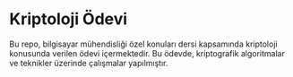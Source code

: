 # Kriptoloji Ödevi

Bu repo, bilgisayar mühendisliği özel konuları dersi kapsamında kriptoloji konusunda verilen ödevi içermektedir. Bu ödevde, kriptografik algoritmalar ve teknikler üzerinde çalışmalar yapılmıştır.


